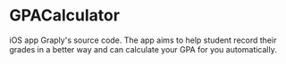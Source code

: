 # GPACalculator

iOS app Graply's source code.
The app aims to help student record their grades in a better way and can calculate your GPA for you automatically.

